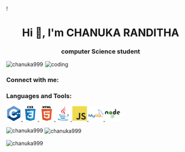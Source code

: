 !
<h1 align="center">Hi 👋, I'm CHANUKA RANDITHA</h1>
<h3 align="center">computer Science student</h3>

<img align="right" alt="coding" width="400" src="https://www.google.com/imgres?q=animation%20coding%20gif&imgurl=https%3A%2F%2Fmedia.licdn.com%2Fdms%2Fimage%2FD5612AQHmfXu03WIBhA%2Farticle-cover_image-shrink_720_1280%2F0%2F1689012633580%3Fe%3D2147483647%26v%3Dbeta%26t%3DtLTJ7NRLZEh7NzJTurK5kVFyZuhqvEo_QRXMfZEilPs&imgrefurl=https%3A%2F%2Fwww.linkedin.com%2Fpulse%2Flets-talk-some-best-practices-developers-kasun-dananjaya&docid=m-R3bzXuRbad0M&tbnid=xI6UQwVdJYxxHM&vet=12ahUKEwiHp7jyiZ6GAxVfklYBHZYGDGEQM3oECDcQAA..i&w=1280&h=720&hcb=2&ved=2ahUKEwiHp7jyiZ6GAxVfklYBHZYGDGEQM3oECDcQAA">
<p align="left"> <img src="https://komarev.com/ghpvc/?username=chanuka999&label=Profile%20views&color=0e75b6&style=flat" alt="chanuka999" /> </p>

<h3 align="left">Connect with me:</h3>
<p align="left">
</p>

<h3 align="left">Languages and Tools:</h3>
<p align="left"> <a href="https://www.w3schools.com/cpp/" target="_blank" rel="noreferrer"> <img src="https://raw.githubusercontent.com/devicons/devicon/master/icons/cplusplus/cplusplus-original.svg" alt="cplusplus" width="40" height="40"/> </a> <a href="https://www.w3schools.com/css/" target="_blank" rel="noreferrer"> <img src="https://raw.githubusercontent.com/devicons/devicon/master/icons/css3/css3-original-wordmark.svg" alt="css3" width="40" height="40"/> </a> <a href="https://www.w3.org/html/" target="_blank" rel="noreferrer"> <img src="https://raw.githubusercontent.com/devicons/devicon/master/icons/html5/html5-original-wordmark.svg" alt="html5" width="40" height="40"/> </a> <a href="https://www.java.com" target="_blank" rel="noreferrer"> <img src="https://raw.githubusercontent.com/devicons/devicon/master/icons/java/java-original.svg" alt="java" width="40" height="40"/> </a> <a href="https://developer.mozilla.org/en-US/docs/Web/JavaScript" target="_blank" rel="noreferrer"> <img src="https://raw.githubusercontent.com/devicons/devicon/master/icons/javascript/javascript-original.svg" alt="javascript" width="40" height="40"/> </a> <a href="https://www.mysql.com/" target="_blank" rel="noreferrer"> <img src="https://raw.githubusercontent.com/devicons/devicon/master/icons/mysql/mysql-original-wordmark.svg" alt="mysql" width="40" height="40"/> </a> <a href="https://nodejs.org" target="_blank" rel="noreferrer"> <img src="https://raw.githubusercontent.com/devicons/devicon/master/icons/nodejs/nodejs-original-wordmark.svg" alt="nodejs" width="40" height="40"/> </a> </p>

<p><img align="left" src="https://github-readme-stats.vercel.app/api/top-langs?username=chanuka999&show_icons=true&locale=en&layout=compact" alt="chanuka999" /></p>

<p>&nbsp;<img align="center" src="https://github-readme-stats.vercel.app/api?username=chanuka999&show_icons=true&locale=en" alt="chanuka999" /></p>

<p><img align="center" src="https://github-readme-streak-stats.herokuapp.com/?user=chanuka999&" alt="chanuka999" /></p>
